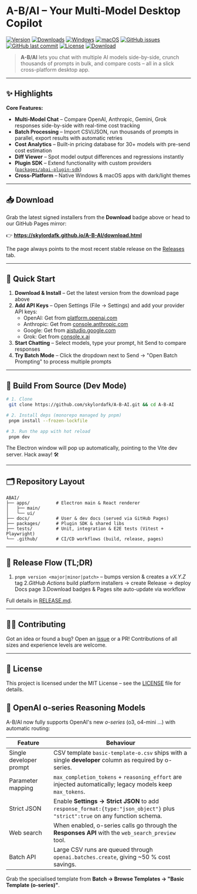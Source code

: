 # A-B/AI – Your Multi-Model Desktop Copilot

[![Version](https://img.shields.io/github/v/release/skylordafk/A-B-AI?include_prereleases&label=Version)](https://github.com/skylordafk/A-B-AI/releases)
[![Downloads](https://img.shields.io/github/downloads/skylordafk/A-B-AI/total?label=Downloads)](https://github.com/skylordafk/A-B-AI/releases)
[![Windows](https://img.shields.io/badge/Windows-0078D6?logo=windows&logoColor=white)](https://skylordafk.github.io/A-B-AI/download.html)
[![macOS](https://img.shields.io/badge/macOS-000000?logo=apple&logoColor=white)](https://skylordafk.github.io/A-B-AI/download.html)
[![GitHub issues](https://img.shields.io/github/issues/skylordafk/A-B-AI?label=Issues)](https://github.com/skylordafk/A-B-AI/issues)
[![GitHub last commit](https://img.shields.io/github/last-commit/skylordafk/A-B-AI)](https://github.com/skylordafk/A-B-AI/commits/master)
[![License](https://img.shields.io/badge/License-MIT-yellow.svg)](LICENSE)
[![Download](https://img.shields.io/badge/Download-App-brightgreen?logo=github)](https://skylordafk.github.io/A-B-AI/download.html)

> **A-B/AI** lets you chat with multiple AI models side-by-side, crunch thousands of prompts in bulk, and compare costs – all in a slick cross-platform desktop app.

---

## ✨ Highlights

**Core Features:**

- **Multi-Model Chat** – Compare OpenAI, Anthropic, Gemini, Grok responses side-by-side with real-time cost tracking
- **Batch Processing** – Import CSV/JSON, run thousands of prompts in parallel, export results with automatic retries
- **Cost Analytics** – Built-in pricing database for 30+ models with pre-send cost estimation
- **Diff Viewer** – Spot model output differences and regressions instantly
- **Plugin SDK** – Extend functionality with custom providers ([`packages/abai-plugin-sdk`](packages/abai-plugin-sdk))
- **Cross-Platform** – Native Windows & macOS apps with dark/light themes

---

## 📥 Download

Grab the latest signed installers from the **Download** badge above or head to our GitHub Pages mirror:

👉 **https://skylordafk.github.io/A-B-AI/download.html**

The page always points to the most recent stable release on the [Releases](https://github.com/skylordafk/A-B-AI/releases) tab.

---

## 🚀 Quick Start

1. **Download & Install** – Get the latest version from the download page above
2. **Add API Keys** – Open Settings (File → Settings) and add your provider API keys:
   - OpenAI: Get from [platform.openai.com](https://platform.openai.com/api-keys)
   - Anthropic: Get from [console.anthropic.com](https://console.anthropic.com/)
   - Google: Get from [aistudio.google.com](https://aistudio.google.com/app/apikey)
   - Grok: Get from [console.x.ai](https://console.x.ai/)
3. **Start Chatting** – Select models, type your prompt, hit Send to compare responses
4. **Try Batch Mode** – Click the dropdown next to Send → "Open Batch Prompting" to process multiple prompts

---

## 🔧 Build From Source (Dev Mode)

```bash
# 1. Clone
 git clone https://github.com/skylordafk/A-B-AI.git && cd A-B-AI

# 2. Install deps (monorepo managed by pnpm)
 pnpm install --frozen-lockfile

# 3. Run the app with hot reload
 pnpm dev
```

The Electron window will pop up automatically, pointing to the Vite dev server. Hack away! 🛠️

---

## 🗂️ Repository Layout

```
ABAI/
├── apps/          # Electron main & React renderer
│   ├── main/
│   └── ui/
├── docs/          # User & dev docs (served via GitHub Pages)
├── packages/      # Plugin SDK & shared libs
├── tests/         # Unit, integration & E2E tests (Vitest + Playwright)
└── .github/       # CI/CD workflows (build, release, pages)
```

---

## 🚚 Release Flow (TL;DR)

1. `pnpm version <major|minor|patch>` – bumps version & creates a _vX.Y.Z_ tag 2._GitHub Actions_ build platform installers → create Release → deploy Docs page
   3.Download badges & Pages site auto-update via workflow

Full details in [RELEASE.md](RELEASE.md).

---

## 👩‍💻 Contributing

Got an idea or found a bug? Open an [issue](https://github.com/skylordafk/A-B-AI/issues) or a PR! Contributions of all sizes and experience levels are welcome.

---

## 📝 License

This project is licensed under the MIT License – see the [LICENSE](LICENSE) file for details.

## 🧠 OpenAI o-series Reasoning Models

A-B/AI now fully supports OpenAI's new _o-series_ (o3, o4-mini …) with automatic routing:

| Feature                 | Behaviour                                                                                                                    |
| ----------------------- | ---------------------------------------------------------------------------------------------------------------------------- |
| Single developer prompt | CSV template `basic-template-o.csv` ships with a single **developer** column as required by o-series.                        |
| Parameter mapping       | `max_completion_tokens` + `reasoning_effort` are injected automatically; legacy models keep `max_tokens`.                    |
| Strict JSON             | Enable **Settings → Strict JSON** to add `response_format:{type:"json_object"}` plus `"strict":true` on any function schema. |
| Web search              | When enabled, o-series calls go through the **Responses API** with the `web_search_preview` tool.                            |
| Batch API               | Large CSV runs are queued through `openai.batches.create`, giving ~50 % cost savings.                                        |

Grab the specialised template from **Batch → Browse Templates → "Basic Template (o-series)"**.
